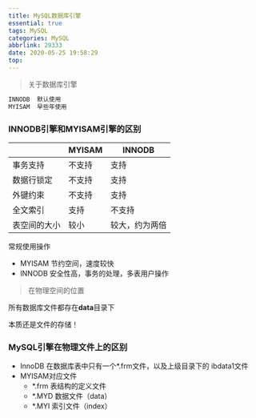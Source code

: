 ```yaml
---
title: MySQL数据库引擎
essential: true
tags: MySQL
categories: MySQL
abbrlink: 29333
date: 2020-05-25 19:58:29
top:
---
```


> 关于数据库引擎

<!--more-->



````sql
INNODB  默认使用
MYISAM  早些年使用
````



### INNODB引擎和MYISAM引擎的区别

|              | MYISAM | INNODB         |
| ------------ | ------ | -------------- |
| 事务支持     | 不支持 | 支持           |
| 数据行锁定   | 不支持 | 支持           |
| 外键约束     | 不支持 | 支持           |
| 全文索引     | 支持   | 不支持         |
| 表空间的大小 | 较小   | 较大，约为两倍 |

常规使用操作

- MYISAM   节约空间，速度较快
- INNODB   安全性高，事务的处理，多表用户操作



> 在物理空间的位置

所有数据库文件都存在**data**目录下

本质还是文件的存储！

### MySQL引擎在物理文件上的区别

- InnoDB 在数据库表中只有一个*.frm文件，以及上级目录下的 ibdata1文件
- MYISAM对应文件
  - *.frm   表结构的定义文件
  - *.MYD   数据文件（data）
  - *.MYI  索引文件（index）



